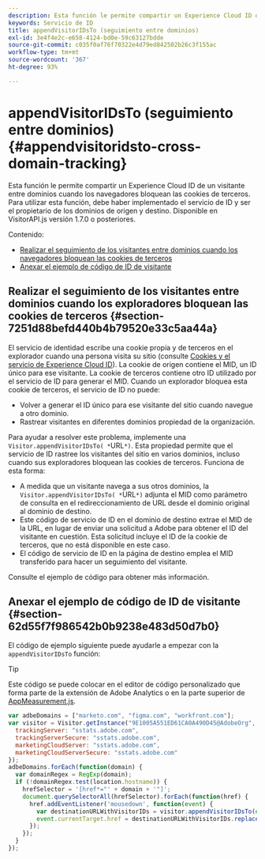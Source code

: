 ```yaml
---
description: Esta función le permite compartir un Experience Cloud ID de un visitante entre dominios cuando los navegadores bloquean las cookies de terceros. Para utilizar esta función, debe haber implementado el servicio de ID y ser el propietario de los dominios de origen y destino. Disponible en VisitorAPI.js versión 1.7.0 o posteriores.
keywords: Servicio de ID
title: appendVisitorIDsTo (seguimiento entre dominios)
exl-id: 3e4f4e2c-e658-4124-bd0e-59c63127bdde
source-git-commit: c035f0af76f70322e4d79ed842502b26c3f155ac
workflow-type: tm+mt
source-wordcount: '367'
ht-degree: 93%

---
```


# appendVisitorIDsTo (seguimiento entre dominios){#appendvisitoridsto-cross-domain-tracking}

Esta función le permite compartir un Experience Cloud ID de un visitante entre dominios cuando los navegadores bloquean las cookies de terceros. Para utilizar esta función, debe haber implementado el servicio de ID y ser el propietario de los dominios de origen y destino. Disponible en VisitorAPI.js versión 1.7.0 o posteriores.

Contenido:

<ul class="simplelist"> 
 <li> <a href="../../library/get-set/appendvisitorid.md#section-7251d88befd440b4b79520e33c5aa44a" format="dita" scope="local"> Realizar el seguimiento de los visitantes entre dominios cuando los navegadores bloquean las cookies de terceros </a> </li> 
 <li> <a href="../../library/get-set/appendvisitorid.md#section-62d55f7f986542b0b9238e483d50d7b0" format="dita" scope="local"> Anexar el ejemplo de código de ID de visitante </a> </li> 
 </a> </li> 
</ul>

<!-- <li> <a href="../../library/get-set/appendvisitorid.md#section-168e313df6054af0a7e27b9fa0d69640" format="dita" scope="local"> Dynamic Tag Management (DTM) and SDK Support -->

## Realizar el seguimiento de los visitantes entre dominios cuando los exploradores bloquean las cookies de terceros {#section-7251d88befd440b4b79520e33c5aa44a}

El servicio de identidad escribe una cookie propia y de terceros en el explorador cuando una persona visita su sitio (consulte [Cookies y el servicio de Experience Cloud ID](../../introduction/cookies.md)). La cookie de origen contiene el MID, un ID único para ese visitante. La cookie de terceros contiene otro ID utilizado por el servicio de ID para generar el MID. Cuando un explorador bloquea esta cookie de terceros, el servicio de ID no puede:

* Volver a generar el ID único para ese visitante del sitio cuando navegue a otro dominio.
* Rastrear visitantes en diferentes dominios propiedad de la organización.

Para ayudar a resolver este problema, implemente una ` Visitor.appendVisitorIDsTo( *`URL`*)`. Esta propiedad permite que el servicio de ID rastree los visitantes del sitio en varios dominios, incluso cuando sus exploradores bloquean las cookies de terceros. Funciona de esta forma:

* A medida que un visitante navega a sus otros dominios, la ` Visitor.appendVisitorIDsTo( *`URL`*)` adjunta el MID como parámetro de consulta en el redireccionamiento de URL desde el dominio original al dominio de destino.
* Este código de servicio de ID en el dominio de destino extrae el MID de la URL, en lugar de enviar una solicitud a Adobe para obtener el ID del visitante en cuestión. Esta solicitud incluye el ID de la cookie de terceros, que no está disponible en este caso.
* El código de servicio de ID en la página de destino emplea el MID transferido para hacer un seguimiento del visitante.

Consulte el ejemplo de código para obtener más información.

## Anexar el ejemplo de código de ID de visitante {#section-62d55f7f986542b0b9238e483d50d7b0}

El código de ejemplo siguiente puede ayudarle a empezar con la `appendVisitorIDsTo` función:

>[!TIP]
>
>Este código se puede colocar en el editor de código personalizado que forma parte de la extensión de Adobe Analytics o en la parte superior de [AppMeasurement.js](https://experienceleague.adobe.com/docs/analytics/implementation/js/overview.html?lang=es).

```js
var adbeDomains = ["marketo.com", "figma.com", "workfront.com"];
var visitor = Visitor.getInstance("9E1005A551ED61CA0A490D45@AdobeOrg", {
  trackingServer: "sstats.adobe.com",
  trackingServerSecure: "sstats.adobe.com",
  marketingCloudServer: "sstats.adobe.com",
  marketingCloudServerSecure: "sstats.adobe.com"
});
adbeDomains.forEach(function(domain) {
  var domainRegex = RegExp(domain);
  if (!domainRegex.test(location.hostname)) {
    hrefSelector = '[href*="' + domain + '"]';
    document.querySelectorAll(hrefSelector).forEach(function(href) {
      href.addEventListener('mousedown', function(event) {
        var destinationURLWithVisitorIDs = visitor.appendVisitorIDsTo(event.currentTarget.href)
        event.currentTarget.href = destinationURLWithVisitorIDs.replace(/MCAID%3D.*%7CMCORGID/, 'MCAID%3D%7CMCORGID');
      });
    });
  }
});
```

<!-- >[!IMPORTANT]
>
>In order for the values passed in the URL via appendVisitorsIDsTo to be picked up, the [ovewriteCrossDomainMCIDAndAID](../function-vars/overwrite-visitor-id.md) variable must be set to true.

The following example can help you get started with ` Visitor.appendVisitorIDsTo( *`url`*)`. When implemented properly, your JavaScript code could look similar to the following example.

```js
//Code on Domain A 
var destinationURL = "www.destination.com"; 
 
//Call the ID service 
var visitor = Visitor.getInstance(...); 
 
//Append visitor IDs to the destination URL 
var destinationURLWithVisitorIDs = visitor.appendVisitorIDsTo(destinationURL); 
     //Result of appendVisitorIDsTo includes destination URL, Experience Cloud ID (MCMID), and Analytics ID (MCAID) 
     "www.destination.com?adobe_mc=MCMID=1234|MCAID=5678"
//Redirect to the destination
``` -->

<!-- ## Dynamic Tag Management (DTM) and SDK Support {#section-168e313df6054af0a7e27b9fa0d69640}

<table id="table_6E7152B4FD2B4C4D8C9477C68204C4FF"> 
 <thead> 
  <tr> 
   <th colname="col1" class="entry"> Support for </th> 
   <th colname="col2" class="entry"> See </th> 
  </tr> 
 </thead>
 <tbody> 
  <tr> 
   <td colname="col1"> <p> <b>DTM</b> </p> </td> 
   <td colname="col2"> <p> <a href="https://helpx.adobe.com/dtm/kb/how-to-set-marketing-cloud-id-service-helper-function-in-adobe-d.html" format="https" scope="external"> Set the appendVisitorIDTo Function in DTM </a> </p> </td> 
  </tr> 
  <tr> 
   <td colname="col1"> <p> <b>SDK</b> </p> </td> 
   <td colname="col2"> 
    <ul id="ul_9D7933FF68EE4C71BAE999B3747F8398"> 
     <li id="li_9036C76AAECC4E639C23020C0C9F2AF8"> <a href="https://experienceleague.adobe.com/docs/mobile-services/android/experience-cloud-android/mc-methods.html" format="https" scope="external"> Android ID Service Methods </a> </li> 
     <li id="li_E49D357905584674BFDFE348345B3849"> <a href="https://experienceleague.adobe.com/docs/mobile-services/ios/exp-cloud-ios/mc-methods.html" format="https" scope="external"> iOS ID Service Methods </a> </li> 
    </ul> </td> 
  </tr> 
 </tbody> 
</table> -->
